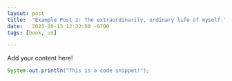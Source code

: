 ```yaml
---
layout: post
title:  "Example Post 2: The extraordinarily, ordinary life of myself."
date:   2023-10-13 12:32:50 -0700
tags: [book, ux]

---
```

Add your content here!

```java
System.out.println("This is a code snippet!");
```